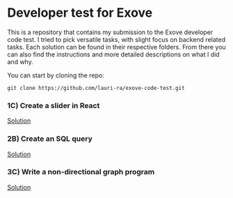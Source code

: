 # Developer test for Exove

This is a repository that contains my submission to the Exove developer code test. I tried to pick versatile tasks, with slight focus on backend related tasks. Each solution can be found in their respective folders. From there you can also find the instructions and more detailed descriptions on what I did and why.

You can start by cloning the repo:

```
git clone https://github.com/lauri-ra/exove-code-test.git
```

### 1C) Create a slider in React
[Solution](https://github.com/lauri-ra/exove-code-test/tree/main/1C-React-Slider)

### 2B) Create an SQL query
[Solution](https://github.com/lauri-ra/exove-code-test/tree/main/2B-SQL-Query)

### 3C) Write a non-directional graph program
[Solution](https://github.com/lauri-ra/exove-code-test/tree/main/3C-Graph)
